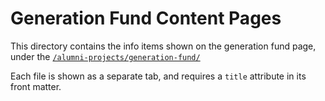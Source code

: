 # Generation Fund Content Pages

This directory contains the info items shown on the generation fund page, under the [`/alumni-projects/generation-fund/`](../what-we-do/generation-fund.html)

Each file is shown as a separate tab, and requires a `title` attribute in its front matter. 